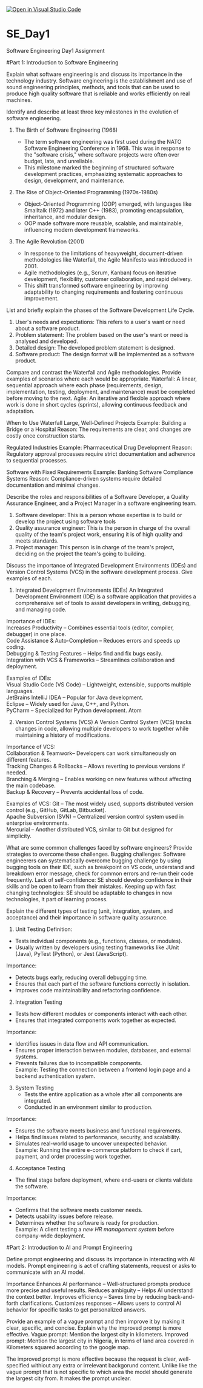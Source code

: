 [![Open in Visual Studio Code](https://classroom.github.com/assets/open-in-vscode-2e0aaae1b6195c2367325f4f02e2d04e9abb55f0b24a779b69b11b9e10269abc.svg)](https://classroom.github.com/online_ide?assignment_repo_id=18812504&assignment_repo_type=AssignmentRepo)
# SE_Day1
Software Engineering Day1 Assignment

#Part 1: Introduction to Software Engineering

Explain what software engineering is and discuss its importance in the technology industry.
Software engineering is the establishment and use of sound engineering principles, methods, and tools that can be used to produce high quality software that is reliable and works efficiently on real machines.


Identify and describe at least three key milestones in the evolution of software engineering.
1. The Birth of Software Engineering (1968)
   - The term software engineering was first used during the NATO Software Engineering Conference in 1968. This was in response to the "software crisis," where software projects were often over budget, late, and unreliable.
   - This milestone marked the beginning of structured software development practices, emphasizing systematic approaches to design, development, and maintenance.

2. The Rise of Object-Oriented Programming (1970s-1980s)
   - Object-Oriented Programming (OOP) emerged, with languages like Smalltalk (1972) and later C++ (1983), promoting encapsulation, inheritance, and modular design.
   - OOP made software more reusable, scalable, and maintainable, influencing modern development frameworks.

3. The Agile Revolution (2001)
   - In response to the limitations of heavyweight, document-driven methodologies like Waterfall, the Agile Manifesto was introduced in 2001.
   - Agile methodologies (e.g., Scrum, Kanban) focus on iterative development, flexibility, customer collaboration, and rapid delivery.
   - This shift transformed software engineering by improving adaptability to changing requirements and fostering continuous improvement.

List and briefly explain the phases of the Software Development Life Cycle.
1. User's needs and expectations: This refers to a user's want or need about a software product.
2. Problem statement: The problem based on the user's want or need is analysed and developed.
4. Detailed design: The developed problem statement is designed.
5. Software product: The design format will be implemented as a software product.

Compare and contrast the Waterfall and Agile methodologies. Provide examples of scenarios where each would be appropriate.
Waterfall: A linear, sequential approach where each phase (requirements, design, implementation, testing, deployment, and maintenance) must be completed before moving to the next.
Agile: An iterative and flexible approach where work is done in short cycles (sprints), allowing continuous feedback and adaptation.

When to Use Waterfall
Large, Well-Defined Projects
Example: Building a Bridge or a Hospital
Reason: The requirements are clear, and changes are costly once construction starts.

Regulated Industries
Example: Pharmaceutical Drug Development
Reason: Regulatory approval processes require strict documentation and adherence to sequential processes.

Software with Fixed Requirements
Example: Banking Software Compliance Systems
Reason: Compliance-driven systems require detailed documentation and minimal changes.

Describe the roles and responsibilities of a Software Developer, a Quality Assurance Engineer, and a Project Manager in a software engineering team.

1. Software developer: This is a person whose expertise is to build or develop the project using software tools
2. Quality assurance engineer: This is the person in charge of the overall quality of the team's project work, ensuring it is of high quality and meets standards.
3. Project manager: This person is in charge of the team's project, deciding on the project the team's going to building.

Discuss the importance of Integrated Development Environments (IDEs) and Version Control Systems (VCS) in the software development process. Give examples of each.

1. Integrated Development Environments (IDEs)
An Integrated Development Environment (IDE) is a software application that provides a comprehensive set of tools to assist developers in writing, debugging, and managing code.  

Importance of IDEs:  
Increases Productivity – Combines essential tools (editor, compiler, debugger) in one place.  
Code Assistance & Auto-Completion – Reduces errors and speeds up coding.  
Debugging & Testing Features – Helps find and fix bugs easily.  
Integration with VCS & Frameworks – Streamlines collaboration and deployment.  

Examples of IDEs:  
Visual Studio Code (VS Code) – Lightweight, extensible, supports multiple languages.  
JetBrains IntelliJ IDEA – Popular for Java development.  
Eclipse – Widely used for Java, C++, and Python.  
PyCharm – Specialized for Python development.
Atom

2. Version Control Systems (VCS)
A Version Control System (VCS) tracks changes in code, allowing multiple developers to work together while maintaining a history of modifications.  

Importance of VCS:  
Collaboration & Teamwork– Developers can work simultaneously on different features.  
Tracking Changes & Rollbacks – Allows reverting to previous versions if needed.  
Branching & Merging – Enables working on new features without affecting the main codebase.  
Backup & Recovery – Prevents accidental loss of code.  

Examples of VCS: 
Git – The most widely used, supports distributed version control (e.g., GitHub, GitLab, Bitbucket).  
Apache Subversion (SVN) – Centralized version control system used in enterprise environments.  
Mercurial – Another distributed VCS, similar to Git but designed for simplicity.  

What are some common challenges faced by software engineers? Provide strategies to overcome these challenges.
Bugging challenges: Software engineerers can systematically overcome bugging challenge by using bugging tools on their IDE, such as breakpoint on VS code, understand and breakdown error message, check for common errors and re-run their code frequently.
Lack of self-confidence: SE should develop confidence in their skills and be open to learn from their mistakes.
Keeping up with fast changing technologies: SE should be adaptable to changes in new technologies, it part of learning process.

Explain the different types of testing (unit, integration, system, and acceptance) and their importance in software quality assurance.

1. Unit Testing 
Definition:  
- Tests individual components (e.g., functions, classes, or modules).  
- Usually written by developers using testing frameworks like JUnit (Java), PyTest (Python), or Jest (JavaScript).  

Importance:  
- Detects bugs early, reducing overall debugging time.  
- Ensures that each part of the software functions correctly in isolation.  
- Improves code maintainability and refactoring confidence.  


2. Integration Testing 
- Tests how different modules or components interact with each other.  
- Ensures that integrated components work together as expected.  

Importance:
- Identifies issues in data flow and API communication.  
- Ensures proper interaction between modules, databases, and external systems.  
- Prevents failures due to incompatible components.  
  Example: Testing the connection between a frontend login page and a backend authentication system.  

3. System Testing
   - Tests the entire application as a whole after all components are integrated.  
   - Conducted in an environment similar to production.  

Importance:  
- Ensures the software meets business and functional requirements.  
- Helps find issues related to performance, security, and scalability.  
- Simulates real-world usage to uncover unexpected behavior.  
  Example: Running the entire e-commerce platform to check if cart, payment, and order processing work together.  

4. Acceptance Testing 
- The final stage before deployment, where end-users or clients validate the software.

Importance:  
- Confirms that the software meets customer needs.  
- Detects usability issues before release.  
- Determines whether the software is ready for production.  
Example: A client testing a *new HR management system* before company-wide deployment.  


#Part 2: Introduction to AI and Prompt Engineering


Define prompt engineering and discuss its importance in interacting with AI models.
Prompt engineering is act of crafting statements, request or asks to communicate with an AI model.

Importance
Enhances AI performance – Well-structured prompts produce more precise and useful results.
Reduces ambiguity – Helps AI understand the context better.
Improves efficiency – Saves time by reducing back-and-forth clarifications.
Customizes responses – Allows users to control AI behavior for specific tasks to get personalized answers.

Provide an example of a vague prompt and then improve it by making it clear, specific, and concise. Explain why the improved prompt is more effective.
Vague prompt: Mention the largest city in kilometers.
Improved prompt: Mention the largest city in Nigeria, in terms of land area covered in Kilometers squared according to the google map. 

The improved prompt is more effective because the request is clear, well-specified withiout any extra or irrelevant backgorund content. Unlike like the vague prompt that is not specific to which area the model should generate the largest city from. It makes the prompt unclear.
